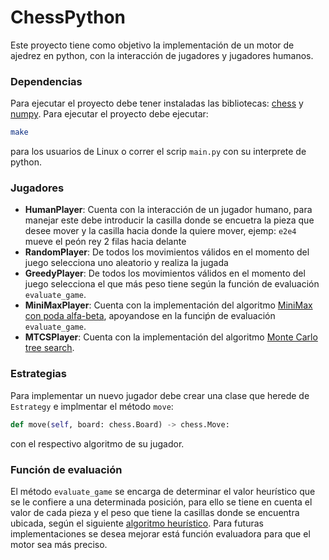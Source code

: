 # ChessPython

Este proyecto tiene como objetivo la implementación de un motor de ajedrez en python, con la interacción de jugadores y jugadores humanos.

### Dependencias

Para ejecutar el proyecto debe tener instaladas las bibliotecas: <a href="https://python-chess.readthedocs.io/en/latest/">chess</a> y <a href="https://numpy.org/">numpy</a>. Para ejecutar el proyecto debe ejecutar:

```bash
make
```
para los usuarios de Linux o correr el scrip `main.py` con su interprete de python.

### Jugadores

- **HumanPlayer**: Cuenta con la interacción de un jugador humano, para manejar este debe introducir la casilla
donde se encuetra la pieza que desee mover y la casilla hacia donde la quiere mover, ejemp: `e2e4` mueve el peón rey 2 filas 
hacia delante
- **RandomPlayer**: De todos los movimientos válidos en el momento del juego selecciona uno aleatorio y realiza la jugada
- **GreedyPlayer**: De todos los movimientos válidos en el momento del juego selecciona el que más peso tiene según la 
función de evaluación `evaluate_game`.
- **MiniMaxPlayer**: Cuenta con la implementación del algoritmo <a href="https://en.wikipedia.org/wiki/Alpha%E2%80%93beta_pruning">MiniMax con poda alfa-beta</a>, apoyandose en la funciṕn
de evaluación `evaluate_game`.
- **MTCSPlayer**: Cuenta con la implementación del algoritmo <a href="https://en.wikipedia.org/wiki/Monte_Carlo_tree_search">Monte Carlo tree search</a>.

### Estrategias

Para implementar un nuevo jugador debe crear una clase que herede de `Estrategy` e implmentar el método `move`:
```python
def move(self, board: chess.Board) -> chess.Move:
```
con el respectivo algoritmo de su jugador.

### Función de evaluación

El método `evaluate_game` se encarga de determinar el valor heurístico que se le confiere a una determinada posición,
para ello se tiene en cuenta el valor de cada pieza y el peso que tiene la casillas donde se encuentra ubicada, según el
siguiente <a href="https://www.chessprogramming.org/Simplified_Evaluation_Function">algoritmo heurístico</a>. Para futuras implementaciones se desea mejorar está función evaluadora para que el motor sea más
preciso.
